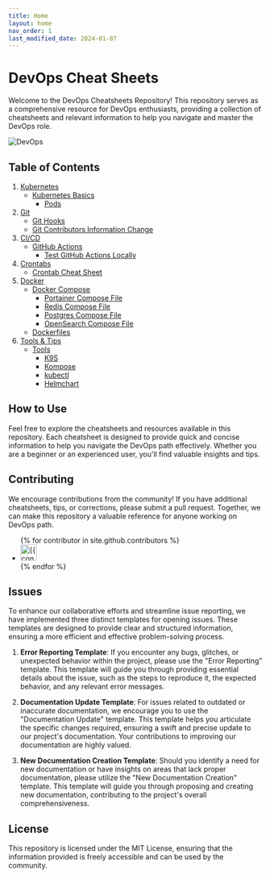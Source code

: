 ```yaml
---
title: Home
layout: home
nav_order: 1
last_modified_date: 2024-01-07
---
```


# DevOps Cheat Sheets

Welcome to the DevOps Cheatsheets Repository! This repository serves as a comprehensive resource for DevOps enthusiasts, providing a collection of cheatsheets and relevant information to help you navigate and master the DevOps role.

![DevOps](https://user-cube.github.io/devops-cheatsheet/assets/images/devops.jpg)

## Table of Contents

1. [Kubernetes](/devops-cheatsheet/docs/kubernetes)
   - [Kubernetes Basics](/devops-cheatsheet/docs/kubernetes/cheatsheets)
      - [Pods](/devops-cheatsheet/docs/kubernetes/cheatsheets)
2. [Git](/devops-cheatsheet/docs/git)
   - [Git Hooks](/devops-cheatsheet/docs/git/hooks)
   - [Git Contributors Information Change](/devops-cheatsheet/docs/git/contributors-data)
3. [CI/CD](/devops-cheatsheet/docs/cicd)
   - [GitHub Actions](/devops-cheatsheet/docs/cicd/actions)
      - [Test GitHub Actions Locally](/devops-cheatsheet/docs/cicd/actions/test-locally)
4. [Crontabs](/devops-cheatsheet/docs/crontab)
   - [Crontab Cheat Sheet](/devops-cheatsheet/docs/crontab/cheatsheets)
5. [Docker](/devops-cheatsheet/docs/docker)
   - [Docker Compose](/devops-cheatsheet/docs/docker/compose)
      - [Portainer Compose File](/devops-cheatsheet/docs/docker/compose/portainer)
      - [Redis Compose File](/devops-cheatsheet/docs/docker/compose/databases/redis)
      - [Postgres Compose File](/devops-cheatsheet/docs/docker/compose/databases/postgres)
      - [OpenSearch Compose File](/devops-cheatsheet/docs/docker/compose/opensearch)
   - [Dockerfiles](/devops-cheatsheet/docs/docker/dockerfiles)
6. [Tools & Tips](/devops-cheatsheet/docs/tols-and-tips)
   - [Tools](/devops-cheatsheet/docs/tols-and-tips/tools)
      - [K9S](/devops-cheatsheet/docs/tols-and-tips/tools/k9s)
      - [Kompose](/devops-cheatsheet/docs/tols-and-tips/tools/kompose)
      - [kubectl](/devops-cheatsheet/docs/tols-and-tips/tools/kubectl)
      - [Helmchart](/devops-cheatsheet/docs/tols-and-tips/tools/helmchart)

## How to Use

Feel free to explore the cheatsheets and resources available in this repository. Each cheatsheet is designed to provide quick and concise information to help you navigate the DevOps path effectively. Whether you are a beginner or an experienced user, you'll find valuable insights and tips.

## Contributing

We encourage contributions from the community! If you have additional cheatsheets, tips, or corrections, please submit a pull request. Together, we can make this repository a valuable reference for anyone working on DevOps path.

<ul class="list-style-none">
{% for contributor in site.github.contributors %}
  <li class="d-inline-block mr-1">
     <a href="{{ contributor.html_url }}"><img src="{{ contributor.avatar_url }}" width="32" height="32" alt="{{ contributor.login }}"></a>
  </li>
{% endfor %}
</ul>

## Issues

To enhance our collaborative efforts and streamline issue reporting, we have implemented three distinct templates for opening issues. These templates are designed to provide clear and structured information, ensuring a more efficient and effective problem-solving process.

1. **Error Reporting Template**:
If you encounter any bugs, glitches, or unexpected behavior within the project, please use the "Error Reporting" template. This template will guide you through providing essential details about the issue, such as the steps to reproduce it, the expected behavior, and any relevant error messages.

2. **Documentation Update Template**:
For issues related to outdated or inaccurate documentation, we encourage you to use the "Documentation Update" template. This template helps you articulate the specific changes required, ensuring a swift and precise update to our project's documentation. Your contributions to improving our documentation are highly valued.

3. **New Documentation Creation Template**:
Should you identify a need for new documentation or have insights on areas that lack proper documentation, please utilize the "New Documentation Creation" template. This template will guide you through proposing and creating new documentation, contributing to the project's overall comprehensiveness.

## License

This repository is licensed under the MIT License, ensuring that the information provided is freely accessible and can be used by the community.
